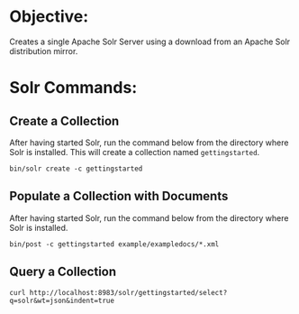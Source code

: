 # Objective:
Creates a single Apache Solr Server using a download from an Apache Solr distribution mirror.

# Solr Commands:
## Create a Collection
After having started Solr, run the command below from the directory where Solr is installed. This will create a collection named `gettingstarted`.

`bin/solr create -c gettingstarted`

## Populate a Collection with Documents
After having started Solr, run the command below from the directory where Solr is installed.

`bin/post -c gettingstarted example/exampledocs/*.xml`

## Query a Collection
`curl http://localhost:8983/solr/gettingstarted/select?q=solr&wt=json&indent=true`